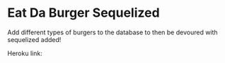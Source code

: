 # Eat Da Burger Sequelized

Add different types of burgers to the database to then be devoured with sequelized added!

Heroku link:
